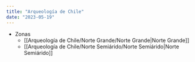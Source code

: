 ```yaml
---
title: "Arqueología de Chile"
date: "2023-05-19"
---
```


- Zonas
	- [[Arqueología de Chile/Norte Grande/Norte Grande|Norte Grande]]
	- [[Arqueología de Chile/Norte Semiárido/Norte Semiárido|Norte Semiárido]]